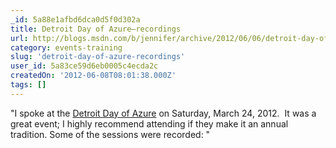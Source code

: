 ```yaml
---
_id: 5a88e1afbd6dca0d5f0d302a
title: Detroit Day of Azure–recordings
url: http://blogs.msdn.com/b/jennifer/archive/2012/06/06/detroit-day-of-azure-recordings.aspx
category: events-training
slug: 'detroit-day-of-azure-recordings'
user_id: 5a83ce59d6eb0005c4ecda2c
createdOn: '2012-06-08T08:01:38.000Z'
tags: []
---
```


"I spoke at the <a href="http://detroitdayofazure.com/">Detroit Day of Azure</a> on Saturday, March 24, 2012.  It was a great event; I highly recommend attending if they make it an annual tradition. Some of the sessions were recorded: "
